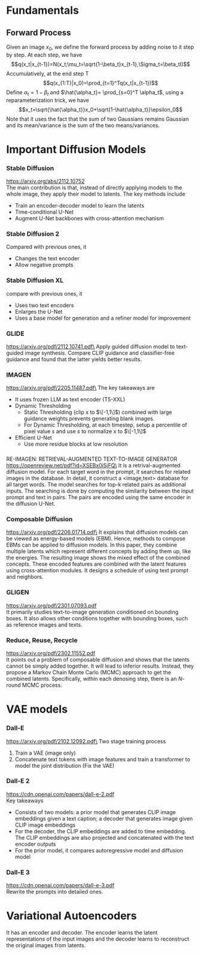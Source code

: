 # Fundamentals
## Forward Process
Given an image $x_0$, we define the forward process by adding noise to it step by step. At each step, we have\
$$q(x_t|x_{t-1})=N(x_t;\mu_t=\sqrt{1-\beta_t}x_{t-1},\Sigma_t=\beta_tI)$$
Accumulatively, at the end step T\
$$q(x_{1:T}|x_0)=\prod_{t=1}^Tq(x_t|x_{t-1})$$
Define $\alpha_t=1-\beta_t$ and $\hat{\alpha_t}= \prod_{s=0}^T \alpha_t$, using a reparameterization trick, we have\
$$x_t=\sqrt{\hat{\alpha_t}}x_0+\sqrt{1-\hat{\alpha_t}}\epsilon_0$$
Note that it uses the fact that the sum of two Gaussians remains Gaussian and its mean/variance is the sum of the two means/variances.

# Important Diffusion Models
### Stable Diffusion
https://arxiv.org/abs/2112.10752 \
The main contribution is that, instead of directly applying models to the whole image, they apply their model to latents. The key methods include
- Train an encoder-decoder model to learn the latents
- Time-conditional U-Net
- Augment U-Net backbones with cross-attention mechanism
### Stable Diffusion 2
Compared with previous ones, it
- Changes the text encoder
- Allow negative prompts
### Stable Diffusion XL
compare with previous ones, it
- Uses two text encoders
- Enlarges the U-Net
- Uses a base model for generation and a refiner model for improvement
### GLIDE
https://arxiv.org/pdf/2112.10741.pdf\
Apply guided diffusion model to text-guided image synthesis. Compare CLIP guidance and classifier-free guidance and found that the latter yields better results.
### IMAGEN
https://arxiv.org/pdf/2205.11487.pdf\
The key takeaways are
- It uses frozen LLM as text encoder (T5-XXL)
- Dynamic Thresholding
  - Static Thresholding (clip x to $\[-1,1\]$) combined with large guidance weights prevents generating blank images.
  - For Dynamic Thresholding, at each timestep, setup a percentile of pixel value $s$ and use $s$ to normalize x to $\[-1,1\]$ 
- Efficient U-Net
  - Use more residue blocks at low resolution
### 
RE-IMAGEN: RETRIEVAL-AUGMENTED TEXT-TO-IMAGE GENERATOR
https://openreview.net/pdf?id=XSEBx0iSjFQ\
It is a retrival-augmented diffusion model. For each target word in the prompt, it searches for related images in the database. In detail, it construct a <image,text> database for all target words. The model searches for top-k related pairs as additional inputs. The searching is done by computing the similarity between the input prompt and text in pairs. The pairs are encoded using the same encoder in the diffusion U-Net.
### Composable Diffusion
https://arxiv.org/pdf/2206.01714.pdf\
It explains that diffusion models can be viewed as energy-based models (EBM). Hence, methods to compose EBMs can be applied to diffusion models. In this paper, they combine multiple latents which represent different concepts by adding them up, like the energies. The resulting image shows the mixed effect of the combined concepts. These encoded features are combined with the latent features using cross-attention modules. It designs a schedule of using text prompt and neighbors.
### GLIGEN
https://arxiv.org/pdf/2301.07093.pdf \
It primarily studies text-to-image generation conditioned on bounding boxes. It also allows other conditions together with bounding boxes, such as reference images and texts.
### Reduce, Reuse, Recycle
https://arxiv.org/pdf/2302.11552.pdf \
It points out a problem of composable diffusion and shows that the latents cannot be simply added together. It will lead to inferior results. Instead, they propose a Markov Chain Monte Carlo (MCMC) approach to get the combined latents. Specifically, within each denosing step, there is an $N$-round MCMC process.

# VAE models
### Dall-E
https://arxiv.org/pdf/2102.12092.pdf\
Two stage training process
1. Train a VAE (image only)
2. Concatenate text tokens with image features and train a transformer to model the joint distribution (Fix the VAE)
### Dall-E 2
https://cdn.openai.com/papers/dall-e-2.pdf \
Key takeaways
- Consists of two models: a prior model that generates CLIP image embeddings given a text caption; a decoder that generates image given CLIP image embeddings
- For the decoder, the CLIP embeddings are added to time embedding. The CLIP embeddings are also projected and concatenated with the text encoder outputs
- For the prior model, it compares autoregressive model and diffusion model
### Dall-E 3
https://cdn.openai.com/papers/dall-e-3.pdf \
Rewrite the prompts into detailed ones.

# Variational Autoencoders
It has an encoder and decoder. The encoder learns the latent representations of the input images and the decoder learns to reconstruct the original images from latents.
